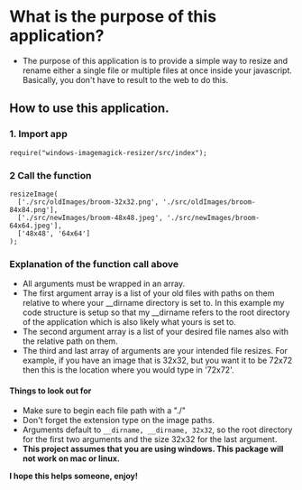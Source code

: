 # What is the purpose of this application?

- The purpose of this application is to provide a simple way to resize and rename either a single file or multiple files at once inside your javascript. Basically, you don't have to result to the web to do this.

## How to use this application.

### 1. Import app

    require("windows-imagemagick-resizer/src/index");

### 2 Call the function

    resizeImage(
      ['./src/oldImages/broom-32x32.png', './src/oldImages/broom-84x84.png'],
      ['./src/newImages/broom-48x48.jpeg', './src/newImages/broom-64x64.jpeg'],
      ['48x48', '64x64']
    );

### Explanation of the function call above

- All arguments must be wrapped in an array.
- The first argument array is a list of your old files with paths on them relative to where your \_\_dirname directory is set to. In this example my code structure is setup so that my \_\_dirname refers to the root directory of the application which is also likely what yours is set to.
- The second argument array is a list of your desired file names also with the relative path on them.
- The third and last array of arguments are your intended file resizes. For example, if you have an image that is 32x32, but you want it to be 72x72 then this is the location where you would type in '72x72'.

#### Things to look out for

- Make sure to begin each file path with a "./"
- Don't forget the extension type on the image paths.
- Arguments default to `__dirname, __dirname, 32x32`, so the root directory for the first two arguments and the size 32x32 for the last argument.
- **This project assumes that you are using windows. This package will not work on mac or linux.**

**I hope this helps someone, enjoy!**
